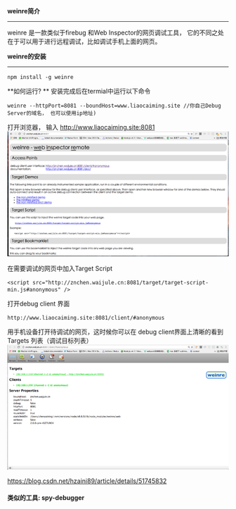 **weinre简介**
********
weinre 是一款类似于firebug 和Web Inspector的网页调试工具， 它的不同之处在于可以用于进行远程调试，比如调试手机上面的网页。

**weinre的安装**
***

```
npm install -g weinre
```
**如何运行?
**
安装完成后在termial中运行以下命令
```
weinre --httpPort=8081 --boundHost=www.liaocaiming.site //你自己Debug Server的域名， 也可以使用ip地址)
```

打开浏览器， 输入 http://www.liaocaiming.site:8081
![](/assets/weinre.png)

在需要调试的网页中加入Target Script
```
<script src="http://znchen.waijule.cn:8081/target/target-script-min.js#anonymous" />
```

打开debug client 界面
```
http://www.liaocaiming.site:8081/client/#anonymous
```
用手机设备打开待调试的网页，这时候你可以在 debug client界面上清晰的看到 Targets 列表（调试目标列表）
![](/assets/weinre2.png)

https://blog.csdn.net/hzaini89/article/details/51745832

#### 类似的工具: spy-debugger
